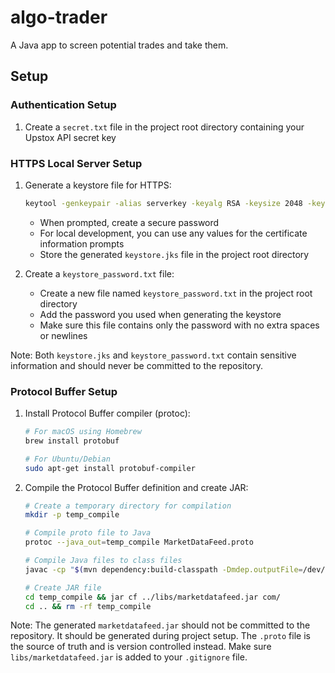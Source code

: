 # algo-trader
A Java app to screen potential trades and take them.

## Setup

### Authentication Setup

1. Create a `secret.txt` file in the project root directory containing your Upstox API secret key

### HTTPS Local Server Setup

1. Generate a keystore file for HTTPS:
   ```bash
   keytool -genkeypair -alias serverkey -keyalg RSA -keysize 2048 -keystore keystore.jks -validity 365
   ```
   - When prompted, create a secure password
   - For local development, you can use any values for the certificate information prompts
   - Store the generated `keystore.jks` file in the project root directory

2. Create a `keystore_password.txt` file:
   - Create a new file named `keystore_password.txt` in the project root directory
   - Add the password you used when generating the keystore
   - Make sure this file contains only the password with no extra spaces or newlines

Note: Both `keystore.jks` and `keystore_password.txt` contain sensitive information and should never be committed to the repository.

### Protocol Buffer Setup

1. Install Protocol Buffer compiler (protoc):
   ```bash
   # For macOS using Homebrew
   brew install protobuf

   # For Ubuntu/Debian
   sudo apt-get install protobuf-compiler
   ```

2. Compile the Protocol Buffer definition and create JAR:
   ```bash
   # Create a temporary directory for compilation
   mkdir -p temp_compile

   # Compile proto file to Java
   protoc --java_out=temp_compile MarketDataFeed.proto

   # Compile Java files to class files
   javac -cp "$(mvn dependency:build-classpath -Dmdep.outputFile=/dev/stdout -q):." -d temp_compile temp_compile/com/upstox/marketdatafeeder/rpc/proto/*.java

   # Create JAR file
   cd temp_compile && jar cf ../libs/marketdatafeed.jar com/
   cd .. && rm -rf temp_compile
   ```

Note: The generated `marketdatafeed.jar` should not be committed to the repository. It should be generated during project setup. The `.proto` file is the source of truth and is version controlled instead. Make sure `libs/marketdatafeed.jar` is added to your `.gitignore` file.
